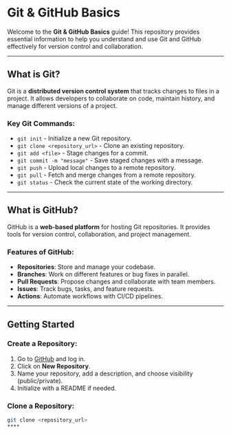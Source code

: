 # Git & GitHub Basics  

Welcome to the **Git & GitHub Basics** guide! This repository provides essential information to help you understand and use Git and GitHub effectively for version control and collaboration.

---

## What is Git?  
Git is a **distributed version control system** that tracks changes to files in a project. It allows developers to collaborate on code, maintain history, and manage different versions of a project.  

### Key Git Commands:  
- `git init` - Initialize a new Git repository.  
- `git clone <repository_url>` - Clone an existing repository.  
- `git add <file>` - Stage changes for a commit.  
- `git commit -m "message"` - Save staged changes with a message.  
- `git push` - Upload local changes to a remote repository.  
- `git pull` - Fetch and merge changes from a remote repository.  
- `git status` - Check the current state of the working directory.  

---

## What is GitHub?  
GitHub is a **web-based platform** for hosting Git repositories. It provides tools for version control, collaboration, and project management.  

### Features of GitHub:  
- **Repositories**: Store and manage your codebase.  
- **Branches**: Work on different features or bug fixes in parallel.  
- **Pull Requests**: Propose changes and collaborate with team members.  
- **Issues**: Track bugs, tasks, and feature requests.  
- **Actions**: Automate workflows with CI/CD pipelines.  

---

## Getting Started  
### Create a Repository:  
1. Go to [GitHub](https://github.com) and log in.  
2. Click on **New Repository**.  
3. Name your repository, add a description, and choose visibility (public/private).  
4. Initialize with a README if needed.  

### Clone a Repository:  
```bash
git clone <repository_url>
****